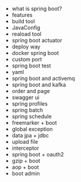 -   what is spring boot?
-   features
-   build tool
-   JavaConfig
-   reaload tool
-   spring boot actuator
-   deploy way
-   docker spring boot
-   custom port
-   spring boot test
-   yaml
-   spring boot and activemq
-   spring boot and kafka
-   order and page
-   swagger ui
-   spring profiles
-   spring batch
-   spring schedule
-   freemarker + boot
-   global exception
-   data jpa + jdbc
-   upload file
-   interceptor
-   spring boot + oauth2
-   gzip + boot
-   aop + boot
-   boot admin

 




